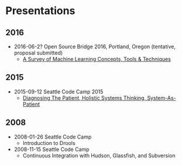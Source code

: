 # Presentations

## 2016
* 2016-06-2? Open Source Bridge 2016, Portland, Oregon (tentative, proposal submitted)
  * [A Survey of Machine Learning Concepts, Tools & Techniques](http://opensourcebridge.org/proposals/1766)

## 2015
* 2015-09-12 Seattle Code Camp 2015
  * [Diagnosing The Patient, Holistic Systems Thinking, System-As-Patient](http://www.slideshare.net/intltechventures/2015-seattle-code-camp-diagnosing-the-patient)

## 2008
* 2008-01-26  Seattle Code Camp
  * Introduction to Drools
* 2008-11-15  Seattle Code Camp
  * Continuous Integration with Hudson, Glassfish, and Subversion
